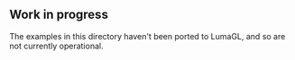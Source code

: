 ## Work in progress

The examples in this directory haven't been ported to LumaGL, and so are not currently operational.
